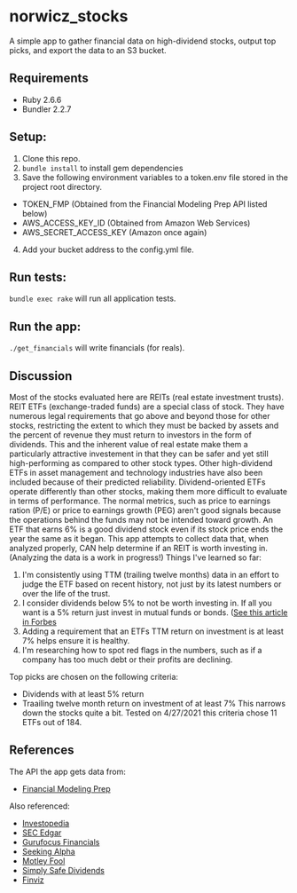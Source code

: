 # norwicz_stocks
A simple app to gather financial data on high-dividend stocks, output top picks, and export the data to an S3 bucket.

## Requirements
- Ruby 2.6.6
- Bundler 2.2.7

## Setup:
1. Clone this repo.
2. `bundle install` to install gem dependencies
3. Save the following environment variables to a token.env file stored in the project root directory.
- TOKEN_FMP (Obtained from the Financial Modeling Prep API listed below)
- AWS_ACCESS_KEY_ID (Obtained from Amazon Web Services)
- AWS_SECRET_ACCESS_KEY (Amazon once again)
4. Add your bucket address to the config.yml file.

## Run tests:
`bundle exec rake` will run all application tests.

## Run the app:
`./get_financials` will write financials (for reals).

## Discussion
Most of the stocks evaluated here are REITs (real estate investment trusts). REIT ETFs (exchange-traded funds) are a special class of stock. They have numerous legal requirements that go above and beyond those for other stocks, restricting the extent to which they must be backed by assets and the percent of revenue they must return to investors in the form of dividends. This and the inherent value of real estate make them a particularly attractive investement in that they can be safer and yet still high-performing as compared to other stock types. Other high-dividend ETFs in asset management and technology industries have also been included because of their predicted reliability.
Dividend-oriented ETFs operate differently than other stocks, making them more difficult to evaluate in terms of performance. The normal metrics, such as price to earnings ration (P/E) or price to earnings growth (PEG) aren't good signals because the operations behind the funds may not be intended toward growth. An ETF that earns 6% is a good dividend stock even if its stock price ends the year the same as it began. This app attempts to collect data that, when analyzed properly, CAN help determine if an REIT is worth investing in. (Analyzing the data is a work in progress!)
Things I've learned so far: 
1. I'm consistently using TTM (trailing twelve months) data in an effort to judge the ETF based on recent history, not just by its latest numbers or over the life of the trust.
2. I consider dividends below 5% to not be worth investing in. If all you want is a 5% return just invest in mutual funds or bonds. ([See this article in Forbes](https://www.forbes.com/sites/jrose/2018/12/13/how-to-invest-and-make-5-return-or-more/?sh=1608146d1bd0)
3. Adding a requirement that an ETFs TTM return on investment is at least 7% helps ensure it is healthy.
4. I'm researching how to spot red flags in the numbers, such as if a company has too much debt or their profits are declining.

Top picks are chosen on the following criteria:
- Dividends with at least 5% return
- Traailing twelve month return on investment of at least 7%
This narrows down the stocks quite a bit. Tested on 4/27/2021 this criteria chose 11 ETFs out of 184.

## References
The API the app gets data from:
- [Financial Modeling Prep](https://financialmodelingprep.com/developer/docs/)

Also referenced:  
- [Investopedia](https://www.investopedia.com/terms/r/reit.asp)
- [SEC Edgar](https://www.sec.gov/edgar/searchedgar/companysearch.html)
- [Gurufocus Financials](https://www.gurufocus.com/download_financials_batch.php)
- [Seeking Alpha](https://seekingalpha.com/symbol/SPG)
- [Motley Fool](https://www.fool.com/investing/general/2015/07/20/7-key-metrics-for-evaluating-equity-reits.aspx)
- [Simply Safe Dividends](https://www.simplysafedividends.com/intelligent-income/posts/21-the-most-important-metrics-for-reit-investing)
- [Finviz](https://www.finviz.com)
